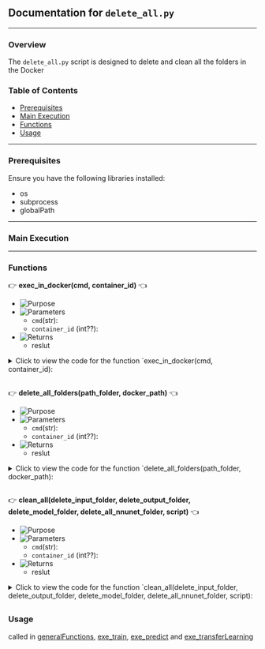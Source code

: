 ## Documentation for `delete_all.py`

---

### Overview

The `delete_all.py` script is designed to delete and clean all the folders in the Docker

### Table of Contents

- [Prerequisites](#prerequisites)
- [Main Execution](#main-execution)
- [Functions](#functions)
- [Usage](#usage)

---

### Prerequisites

Ensure you have the following libraries installed:

- os
- subprocess
- globalPath

---

### Main Execution


---

### Functions

:point_right: **exec_in_docker(cmd, container_id)** :point_left:

- ![Purpose](https://img.shields.io/badge/-Purpose-green) 
- ![Parameters](https://img.shields.io/badge/-Parameters-blue)
   - `cmd`(str):
   - `container_id` (int??): 
- ![Returns](https://img.shields.io/badge/-Returns-red)
  - reslut

<details>
  <summary>Click to view the code for the function `exec_in_docker(cmd, container_id):</summary>

```python
def exec_in_docker(cmd, container_id):
    exec_command = f"docker exec -i {container_id} bash -c '{cmd}'"
    result = subprocess.call(exec_command, shell=True)
    return result
```

</details>

##



:point_right: **delete_all_folders(path_folder, docker_path)** :point_left:

- ![Purpose](https://img.shields.io/badge/-Purpose-green) 
- ![Parameters](https://img.shields.io/badge/-Parameters-blue)
   - `cmd`(str):
   - `container_id` (int??): 
- ![Returns](https://img.shields.io/badge/-Returns-red)
  - reslut

<details>
  <summary>Click to view the code for the function `delete_all_folders(path_folder, docker_path):</summary>

```python
def delete_all_folders(path_folder, docker_path):
    print(f"Deleting folders in {docker_path} as seen from Docker...")
    for folder in os.listdir(path_folder):
        print(f"Attempting to delete {folder}...")
        command = f"rm -r {os.path.join(docker_path, folder)}"
        result = exec_in_docker(command, container_id)
        if result == 0:
            print(f"Successfully deleted {folder}.")
        else:
            print(f"Failed to delete {folder}.")
```

</details>

##  

:point_right: **clean_all(delete_input_folder, delete_output_folder, delete_model_folder, delete_all_nnunet_folder, script)** :point_left:

- ![Purpose](https://img.shields.io/badge/-Purpose-green) 
- ![Parameters](https://img.shields.io/badge/-Parameters-blue)
   - `cmd`(str):
   - `container_id` (int??): 
- ![Returns](https://img.shields.io/badge/-Returns-red)
  - reslut

<details>
  <summary>Click to view the code for the function `clean_all(delete_input_folder, delete_output_folder, delete_model_folder, delete_all_nnunet_folder, script):</summary>

```python
def clean_all(delete_input_folder, delete_output_folder, delete_model_folder, delete_all_nnunet_folder, script):
    global container_id
        
    #Once the training is done, it will delete all the created folders!
    docker_command = f"docker run -d -it --gpus all --shm-size 8g -v {main_path}:/app/nnUNet {image_docker} bash"
    container_id = subprocess.check_output(docker_command, shell=True).decode().strip()

    globalPath.myPath(script) #To have the right value for the different paths
    
    if delete_input_folder: #Delete only if the value is TRUE!
        delete_all_folders(globalPath.input_folder_path, globalPath.docker_nnunet_input_path)

    if delete_output_folder: #Delete only if the value is TRUE!
        delete_all_folders(globalPath.output_folder_path, globalPath.docker_nnunet_output_path)

    if script == "transferLearning" and delete_model_folder: #Only for the transferLearning!
        delete_all_folders(globalPath.model_folder_path, globalPath.docker_model_path)

    if delete_all_nnunet_folder:
        delete_all_folders(globalPath.nnunet_preprocessed_path, globalPath.docker_nnunet_preprocessed_path)
        delete_all_folders(globalPath.nnunet_result_path, globalPath.docker_nnunet_result_path)
        delete_all_folders(globalPath.nnunet_raw_path, globalPath.docker_nnunet_raw_path)

    

    global_commands = f"docker stop {container_id}"
    subprocess.check_output(global_commands, shell=True, stderr=subprocess.STDOUT)

    global_commands = f"docker rm {container_id}"
    subprocess.check_output(global_commands, shell=True, stderr=subprocess.STDOUT)

    print(f"Docker container id: {container_id} has been removed")
    print("Deletion completed")
```

</details>

##  

### Usage

called in [generalFunctions](generalFunctions), [exe_train](exe_train.md), [exe_predict](exe_predict.md) and [exe_transferLearning](exe_transferLearning.md)
